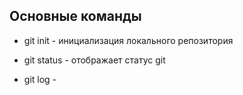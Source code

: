 ## Основные команды 

* git init - инициализация локального репозитория 

* git status - отображает статус git 

* git log -

